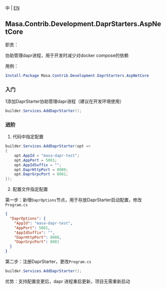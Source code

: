 中 | [EN](README.md)

## Masa.Contrib.Development.DaprStarters.AspNetCore

职责：

协助管理dapr进程，用于开发时减少对docker compose的依赖

用例：

``` powershell
Install-Package Masa.Contrib.Development.DaprStarters.AspNetCore
```

### 入门

1添加DaprStarter协助管理dapr进程（建议在开发环境使用）

```C#
builder.Services.AddDaprStarter();
```

### 进阶

1. 代码中指定配置

```C#
builder.Services.AddDaprStarter(opt =>
{
    opt.AppId = "masa-dapr-test";
    opt.AppPort = 5001;
    opt.AppIdSuffix = "";
    opt.DaprHttpPort = 8080;
    opt.DaprGrpcPort = 8081;
});
```

2. 配置文件指定配置

第一步：新增`DaprOptions`节点，用于存放DaprStarter启动配置，修改`Program.cs`

``` appsettings.json
{
  "DaprOptions": {
    "AppId": "masa-dapr-test",
    "AppPort": 5001,
    "AppIdSuffix": "",
    "DaprHttpPort": 8080,
    "DaprGrpcPort": 8081
  }
}
```

第二步：注册DaprStarter，更改`Program.cs`

``` C#
builder.Services.AddDaprStarter();
```

优势：支持配置变更后，dapr 进程重启更新，项目无需重新启动
